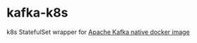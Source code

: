 # kafka-k8s
k8s StatefulSet wrapper for [Apache Kafka native docker image](https://cwiki.apache.org/confluence/display/KAFKA/KIP-975%3A+Docker+Image+for+Apache+Kafka)
